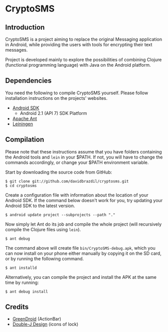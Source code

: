 CryptoSMS
=========

Introduction
------------

CryptoSMS is a project aiming to replace the original Messaging
application in Android, while providing the users with tools for
encrypting their text messages.

Project is developed mainly to explore the possibilities of combining
Clojure (functional programming language) with Java on the Android 
platform.

Dependencies
------------

You need the following to compile CryptoSMS yourself. Please follow
installation instructions on the projects' websites. 

 - [Android SDK](http://developer.android.com)
   - Android 2.1 (API 7) SDK Platform
 - [Apache Ant](http://ant.apache.org/)
 - [Leiningen](https://github.com/technomancy/leiningen)

Compilation
-----------

Please note that these instructions assume that you have folders
containing the Android tools and `lein` in your $PATH. If not, you
will have to change the commands accordingly, or change your $PATH
environment variable.

Start by downloading the source code from GitHub:

    $ git clone git://github.com/davidbrazdil/cryptosms.git
    $ cd cryptosms

Create a configuration file with information about the location of
your Android SDK. If the command below doesn't work for you, try 
updating your Android SDK to the latest version.

    $ android update project --subprojects --path "."

Now simply let Ant do its job and compile the whole project (will
recursively compile the Clojure files using `lein`).

    $ ant debug

The command above will create file `bin/CryptoSMS-debug.apk`, which you
can now install on your phone either manually by copying it on the SD
card, or by running the following command.

    $ ant installd

Alternatively, you can compile the project and install the APK at the
same time by running:

    $ ant debug install

Credits
-------
 - [GreenDroid](https://github.com/cyrilmottier/GreenDroid) (ActionBar)
 - [Double-J Design](http://www.doublejdesign.co.uk/) (icons of lock)
